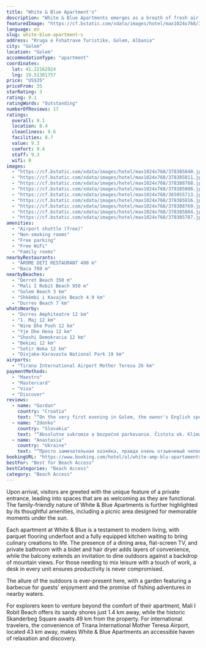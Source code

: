 ```yaml
---
title: "White & Blue Apartment's"
description: "White & Blue Apartments emerges as a breath of fresh air in the Golem accommodation scene, boasting a recent renovation that promises modern comfort just 500 meters from the serene Qerret Beach."
featuredImage: "https://cf.bstatic.com/xdata/images/hotel/max1024x768/378385840.jpg?k=f719d2f64acba36799805189bbe332c6fb758e9b5e8410aab43a41ab7c2fe94f&o=&hp=1"
language: en
slug: white-blue-apartment-s
address: "Rruga e Fshatrave Turistike, Golem, Albania"
city: "Golem"
location: "Golem"
accommodationType: "apartment"
coordinates:
  lat: 41.22162924
  lng: 19.51301757
price: "US$35"
priceFrom: 35
starRating: 3
rating: 9.1
ratingWords: "Outstanding"
numberOfReviews: 17
ratings:
  overall: 9.1
  location: 8.4
  cleanliness: 9.6
  facilities: 8.7
  value: 9.3
  comfort: 9.4
  staff: 9.3
  wifi: 0
images:
  - "https://cf.bstatic.com/xdata/images/hotel/max1024x768/378385840.jpg?k=f719d2f64acba36799805189bbe332c6fb758e9b5e8410aab43a41ab7c2fe94f&o=&hp=1"
  - "https://cf.bstatic.com/xdata/images/hotel/max1024x768/378385811.jpg?k=537d7a5fd5a3f6607b2e897c2342e29df179e70cb19fabf241c6e54f33271d3c&o=&hp=1"
  - "https://cf.bstatic.com/xdata/images/hotel/max1024x768/378388768.jpg?k=995ab34f17c73a1427097b412aeeb1f99f3ae768b1e9525e4cb8261b5cfe1fff&o=&hp=1"
  - "https://cf.bstatic.com/xdata/images/hotel/max1024x768/378385808.jpg?k=c28c628b73a83f423a3e506335397bc764f8bbe499f464d11f4aa3e2150461db&o=&hp=1"
  - "https://cf.bstatic.com/xdata/images/hotel/max1024x768/365055713.jpg?k=3520bc5ee128b84ee53bd60755b4a83b15249c471f02f3d87a53588e6a138687&o=&hp=1"
  - "https://cf.bstatic.com/xdata/images/hotel/max1024x768/378385816.jpg?k=8f3f210e873ef2e8e6a1821ec4e6b5d823ed644a2517d5ba05788ae43e96997f&o=&hp=1"
  - "https://cf.bstatic.com/xdata/images/hotel/max1024x768/378388769.jpg?k=a5f4eb570255636f827e4b3d48cc9eacf60b756f037e219b195a9a9339fdc4e3&o=&hp=1"
  - "https://cf.bstatic.com/xdata/images/hotel/max1024x768/378385804.jpg?k=ddcb71abb8b6abd6ef34e0cc866b9f8574d1c0a8a947ebba33da35c2eff6425e&o=&hp=1"
  - "https://cf.bstatic.com/xdata/images/hotel/max1024x768/378385787.jpg?k=6e81bc63416217fda61e2aa4f126837afc9c521b783ac1e96a9711bde3c8d0d3&o=&hp=1"
amenities:
  - "Airport shuttle (free)"
  - "Non-smoking rooms"
  - "Free parking"
  - "Free WiFi"
  - "Family rooms"
nearbyRestaurants:
  - "AROME DETI RESTAURANT 400 m"
  - "Baca 700 m"
nearbyBeaches:
  - "Qerret Beach 350 m"
  - "Mali I Robit Beach 950 m"
  - "Golem Beach 3 km"
  - "Shkëmbi i Kavajës Beach 4.9 km"
  - "Durres Beach 7 km"
whatsNearby:
  - "Durres Amphiteatre 12 km"
  - "1. Maj 12 km"
  - "Wine Dhe Pooh 12 km"
  - "Yje Dhe Hena 12 km"
  - "Sheshi Demokracia 12 km"
  - "Bekimi 12 km"
  - "Sotir Noka 12 km"
  - "Divjake-Karavasta National Park 19 km"
airports:
  - "Tirana International Airport Mother Teresa 26 km"
paymentMethods:
  - "Maestro"
  - "Mastercard"
  - "Visa"
  - "Discover"
reviews:
  - name: "Gordan"
    country: "Croatia"
    text: "“On the very first evening in Golem, the owner's English speaking friend gave us a tour around the place. His tips were priceless and we used our short staying up to the maximum. This is priceless.”"
  - name: "Zdenko"
    country: "Slovakia"
    text: "“Absolutne sukromie a bezpečné parkovanie. Čistota ok. Klima ok.”"
  - name: "Anastasia"
    country: "Ukraine"
    text: "“Просто замечательная хозяйка, правда очень отзывчивый человек, готовый всегда помочь! В квартире чисто и просторно, есть всё необходимое: постель, полотенца, вай-фай, телевизор, посуда, стиральная машина. Спокойно и комфортно. Мы бы с радостью...”"
bookingURL: "https://www.booking.com/hotel/al/white-amp-blu-apartaments.en-gb.html?aid=8035640"
bestFor: "Best for Beach Access"
bestCategories: "Beach Access"
category: "Beach Access"
---
```


Upon arrival, visitors are greeted with the unique feature of a private entrance, leading into spaces that are as welcoming as they are functional. The family-friendly nature of White & Blue Apartments is further highlighted by its thoughtful amenities, including a picnic area designed for memorable moments under the sun.

Each apartment at White & Blue is a testament to modern living, with parquet flooring underfoot and a fully equipped kitchen waiting to bring culinary creations to life. The presence of a dining area, flat-screen TV, and private bathroom with a bidet and hair dryer adds layers of convenience, while the balcony extends an invitation to dine outdoors against a backdrop of mountain views. For those needing to mix leisure with a touch of work, a desk in every unit ensures productivity is never compromised.

The allure of the outdoors is ever-present here, with a garden featuring a barbecue for guests' enjoyment and the promise of fishing adventures in nearby waters.

For explorers keen to venture beyond the comfort of their apartment, Mali I Robit Beach offers its sandy shores just 1.4 km away, while the historic Skanderbeg Square awaits 49 km from the property. For international travelers, the convenience of Tirana International Mother Teresa Airport, located 43 km away, makes White & Blue Apartments an accessible haven of relaxation and discovery.